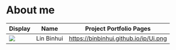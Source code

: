 # About me

Display | Name | Project Portfolio Pages
--------|:----:|:--------------:
![](https://upload.wikimedia.org/wikipedia/en/b/b1/Portrait_placeholder.png) | Lin Binhui | https://binbinhui.github.io/ip/Ui.png
